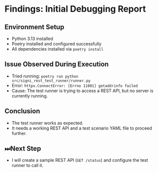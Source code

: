 # Findings: Initial Debugging Report

## Environment Setup
- Python 3.13 installed
- Poetry installed and configured successfully
- All dependencies installed via `poetry install`

## Issue Observed During Execution
- Tried running: `poetry run python src/signi_rest_test_runner/runner.py`
- Error: `httpx.ConnectError: [Errno 11001] getaddrinfo failed`
- Cause: The test runner is trying to access a REST API, but no server is currently running.

## Conclusion
- The test runner works as expected.
- It needs a working REST API and a test scenario YAML file to proceed further.

## ⏭Next Step
- I will create a sample REST API (`GET /status`) and configure the test runner to call it.
